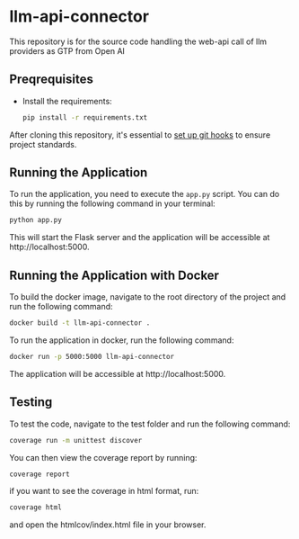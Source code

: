# llm-api-connector
This repository is for the source code handling the web-api call of llm providers as GTP from Open AI

## Preqrequisites
- Install the requirements:
    ```bash
    pip install -r requirements.txt
    ```

After cloning this repository, it's essential to [set up git hooks](https://github.com/woped/woped-git-hooks/blob/main/README.md#activating-git-hooks-after-cloning-a-repository) to ensure project standards.

## Running the Application

To run the application, you need to execute the `app.py` script. You can do this by running the following command in your terminal:
```bash
python app.py
```
This will start the Flask server and the application will be accessible at 
    http://localhost:5000.

## Running the Application with Docker
To build the docker image, navigate to the root directory of the project and run the following command:
```bash
docker build -t llm-api-connector .
```
To run the application in docker, run the following command:
```bash
docker run -p 5000:5000 llm-api-connector
```
The application will be accessible at 
    http://localhost:5000.

## Testing
To test the code, navigate to the test folder and run the following command:
```bash
coverage run -m unittest discover
```
You can then view the coverage report by running:
```bash
coverage report
```
if you want to see the coverage in html format, run:
```bash
coverage html
```
and open the htmlcov/index.html file in your browser.
